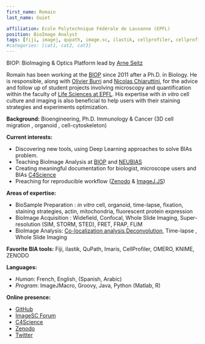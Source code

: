 ```yaml
---
first_name: Romain
last_name: Guiet

affiliation: Ecole Polytechnique Fédérale de Lausanne (EPFL)
position: BioImage Analyst
tags: [fiji, imagej, qupath, image.sc, ilastik, cellprofiler, cellprofiler analyst, cellpose, knime , omero, renku , imaris, icy ]
#categories: [cat1, cat2, cat3]
---
```

BIOP: BioImaging & Optics Platform lead by [Arne Seitz](/members/arne.seitz/)

Romain has been working at the [BIOP](https://www.epfl.ch/research/facilities/ptbiop/) since 2011 after a Ph.D. in  Biology. He is responsible, along with [Olivier Burri](/members/olivier.burri/) and [Nicolas Chiaruttini](/members/nicolas.chiaruttini/), for the advice and follow up of student projects involving microscopy and quantification within the faculty of [Life Sciences at EPFL](https://www.epfl.ch/schools/sv/). His expertise with *in vitro* cell culture and imaging is also beneficial to help users with their staining strategies and experiments optimization.

**Background:** Bioengineering, Ph.D. Immunology & Cancer (3D cell migration , organoid , cell-cytoskeleton)

**Current interests:** 
- Discovering new tools, using Deep Learning approaches to solve BIAs problem. 
- Teaching BioImage Analysis at [BIOP](https://www.epfl.ch/research/facilities/ptbiop/teaching/) and [NEUBIAS](http://eubias.org/NEUBIAS/training-schools/)
- Creating meaningful documentation for biologist, microscope users and BIAs [C4Science](https://c4science.ch/w/bioimaging_and_optics_platform_biop/)
- Preaching for reproducible workflow ([Zenodo](https://zenodo.org/) & [ImageJ.JS](https://ij.imjoy.io/))

**Areas of expertise:**
- BioSample Preparation : *in vitro* cell, organoid, time-lapse, fixation, staining strategies, actin, mitochondria, fluorescent protein expression 
- BioImage Acquisition : Widefield, Confocal, Whole Slide Imaging, Super-resolution (SIM, STORM, STED), FRET, FRAP, FLIM
- BioImage Analysis: [Co-localization analysis](https://c4science.ch/w/bioimaging_and_optics_platform_biop/image-processing/colocalization/),[Deconvolution](https://c4science.ch/w/bioimaging_and_optics_platform_biop/image-processing/deconvolution/),   Time-lapse , Whole Slide Imaging

**Favorite BIA tools:** Fiji, ilastik, QuPath, Imaris, CellProfiler, OMERO, KNIME, ZENODO

**Languages:**
- *Human*: French, English, (Spanish, Arabic)
- *Program*: ImageJMacro, Groovy, Java, Python (Matlab, R)

**Online presence:** 
- [GitHub](https://github.com/romainGuiet)
- [ImageSC Forum](https://forum.image.sc/u/romainguiet/activity)
- [C4Science](https://c4science.ch/p/romainGuiet/)
- [Zenodo](https://zenodo.org/search?page=1&size=20&q=%22Romain%20Guiet%22)
- [Twitter](https://twitter.com/romainGuiet)

